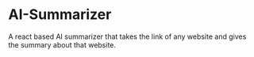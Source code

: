 # AI-Summarizer
A react based AI summarizer that takes the link of any website and gives the summary about that website.
